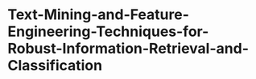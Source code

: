 # Text-Mining-and-Feature-Engineering-Techniques-for-Robust-Information-Retrieval-and-Classification